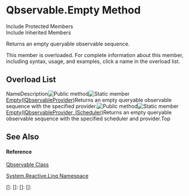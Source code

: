 # Qbservable.Empty Method

Include Protected Members  
Include Inherited Members

Returns an empty queryable observable sequence.

This member is overloaded. For complete information about this member, including syntax, usage, and examples, click a name in the overload list.

## Overload List

NameDescription![Public method](images\Hh303103.pubmethod(en-us,VS.103).gif "Public method")![Static member](images\Hh244319.static(en-us,VS.103).gif "Static member")[Empty<TResult>(IQbservableProvider)](https://msdn.microsoft.com/en-us/library/m:system.reactive.linq.qbservable.empty%60%601(system.reactive.linq.iqbservableprovider)(v=VS.103))Returns an empty queryable observable sequence with the specified provider.![Public method](images\Hh303103.pubmethod(en-us,VS.103).gif "Public method")![Static member](images\Hh244319.static(en-us,VS.103).gif "Static member")[Empty<TResult>(IQbservableProvider, IScheduler)](https://msdn.microsoft.com/en-us/library/m:system.reactive.linq.qbservable.empty%60%601(system.reactive.linq.iqbservableprovider%2csystem.reactive.concurrency.ischeduler)(v=VS.103))Returns an empty queryable observable sequence with the specified scheduler and provider.Top

## See Also

#### Reference

[Qbservable Class](Qbservable\Qbservable.md)

[System.Reactive.Linq Namespace](System.Reactive.Linq\System.Reactive.Linq.md)

[]: 
[]: 
[]: 
[]: 